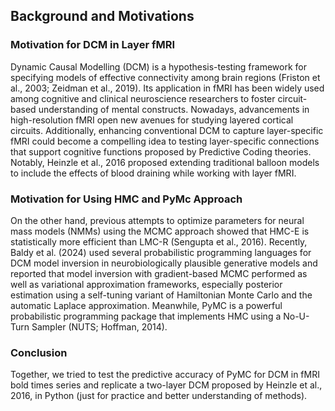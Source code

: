 
## Background and Motivations

### Motivation for DCM in Layer fMRI


Dynamic Causal Modelling (DCM) is a hypothesis-testing framework for specifying models of effective connectivity among brain regions (Friston et al., 2003; Zeidman et al., 2019). Its application in fMRI has been widely used among cognitive and clinical neuroscience researchers to foster circuit-based understanding of mental constructs. Nowadays, advancements in high-resolution fMRI open new avenues for studying layered cortical circuits. Additionally, enhancing conventional DCM to capture layer-specific fMRI could become a compelling idea to testing layer-specific connections that support cognitive functions proposed by Predictive Coding theories. Notably, Heinzle et al., 2016 proposed extending traditional balloon models to include the effects of blood draining while working with layer fMRI.

### Motivation for Using HMC and PyMc Approach

On the other hand, previous attempts to optimize parameters for neural mass models (NMMs) using the MCMC approach showed that HMC-E is statistically more efficient than LMC-R (Sengupta et al., 2016). Recently, Baldy et al. (2024) used several probabilistic programming languages for DCM model inversion in neurobiologically plausible generative models and reported that model inversion with gradient-based MCMC performed as well as variational approximation frameworks, especially posterior estimation using a self-tuning variant of Hamiltonian Monte Carlo and the automatic Laplace approximation. 
Meanwhile, PyMC is a powerful probabilistic programming package that implements HMC using a No-U-Turn Sampler (NUTS; Hoffman, 2014). 



### Conclusion

Together, we tried to test the predictive accuracy of PyMC for DCM in fMRI bold times series and replicate a two-layer DCM proposed by Heinzle et al., 2016, in Python (just for practice and better understanding of methods).

